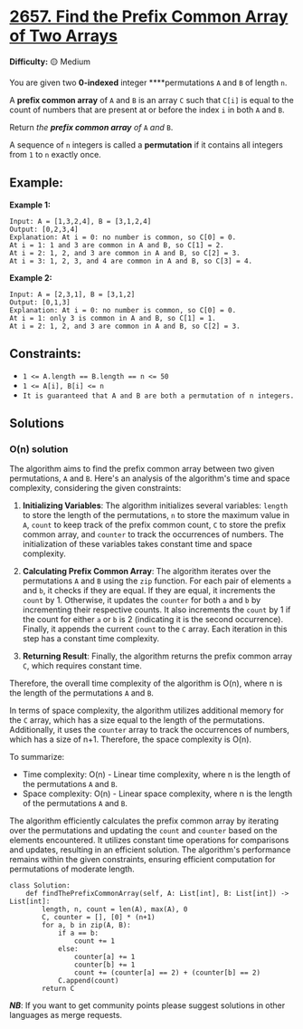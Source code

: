 # [2657. Find the Prefix Common Array of Two Arrays](https://leetcode.com/problems/find-the-prefix-common-array-of-two-arrays/description/)

**Difficulty:** 🟡 Medium

You are given two **0-indexed** integer ****permutations `A` and `B` of length `n`.

A **prefix common array** of `A` and `B` is an array `C` such that `C[i]` is equal to the count of numbers that are present at or before the index `i` in both `A` and `B`.

Return *the **prefix common array** of* `A` *and* `B`.

A sequence of `n` integers is called a **permutation** if it contains all integers from `1` to `n` exactly once.

## Example:

**Example 1:**

```
Input: A = [1,3,2,4], B = [3,1,2,4]
Output: [0,2,3,4]
Explanation: At i = 0: no number is common, so C[0] = 0.
At i = 1: 1 and 3 are common in A and B, so C[1] = 2.
At i = 2: 1, 2, and 3 are common in A and B, so C[2] = 3.
At i = 3: 1, 2, 3, and 4 are common in A and B, so C[3] = 4.

```

**Example 2:**

```
Input: A = [2,3,1], B = [3,1,2]
Output: [0,1,3]
Explanation: At i = 0: no number is common, so C[0] = 0.
At i = 1: only 3 is common in A and B, so C[1] = 1.
At i = 2: 1, 2, and 3 are common in A and B, so C[2] = 3.

```

## Constraints:

- `1 <= A.length == B.length == n <= 50`
- `1 <= A[i], B[i] <= n`
- `It is guaranteed that A and B are both a permutation of n integers.`

## Solutions

### O(n) solution

The algorithm aims to find the prefix common array between two given permutations, `A` and `B`. Here's an analysis of the algorithm's time and space complexity, considering the given constraints:

1. **Initializing Variables**: The algorithm initializes several variables: `length` to store the length of the permutations, `n` to store the maximum value in `A`, `count` to keep track of the prefix common count, `C` to store the prefix common array, and `counter` to track the occurrences of numbers. The initialization of these variables takes constant time and space complexity.

2. **Calculating Prefix Common Array**: The algorithm iterates over the permutations `A` and `B` using the `zip` function. For each pair of elements `a` and `b`, it checks if they are equal. If they are equal, it increments the `count` by 1. Otherwise, it updates the `counter` for both `a` and `b` by incrementing their respective counts. It also increments the `count` by 1 if the count for either `a` or `b` is 2 (indicating it is the second occurrence). Finally, it appends the current `count` to the `C` array. Each iteration in this step has a constant time complexity.

3. **Returning Result**: Finally, the algorithm returns the prefix common array `C`, which requires constant time.

Therefore, the overall time complexity of the algorithm is O(n), where n is the length of the permutations `A` and `B`.

In terms of space complexity, the algorithm utilizes additional memory for the `C` array, which has a size equal to the length of the permutations. Additionally, it uses the `counter` array to track the occurrences of numbers, which has a size of n+1. Therefore, the space complexity is O(n).

To summarize:
- Time complexity: O(n) - Linear time complexity, where n is the length of the permutations `A` and `B`.
- Space complexity: O(n) - Linear space complexity, where n is the length of the permutations `A` and `B`.

The algorithm efficiently calculates the prefix common array by iterating over the permutations and updating the `count` and `counter` based on the elements encountered. It utilizes constant time operations for comparisons and updates, resulting in an efficient solution. The algorithm's performance remains within the given constraints, ensuring efficient computation for permutations of moderate length.

```python3
class Solution:
    def findThePrefixCommonArray(self, A: List[int], B: List[int]) -> List[int]:
        length, n, count = len(A), max(A), 0
        C, counter = [], [0] * (n+1)
        for a, b in zip(A, B):
            if a == b:
                count += 1
            else:
                counter[a] += 1
                counter[b] += 1
                count += (counter[a] == 2) + (counter[b] == 2)
            C.append(count)
        return C
```

***NB***: If you want to get community points please suggest solutions in other languages as merge requests.
